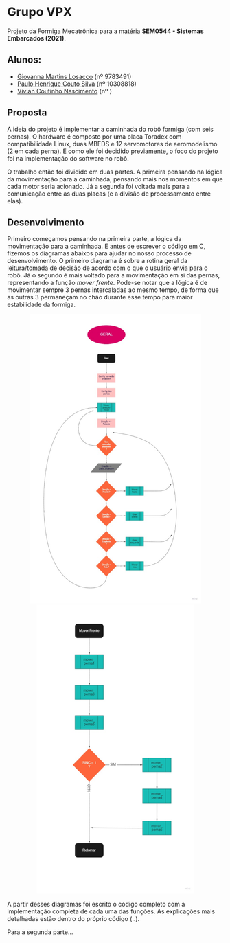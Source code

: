 # Grupo VPX

Projeto da Formiga Mecatrônica para a matéria **SEM0544 - Sistemas Embarcados (2021)**. 

## Alunos:

* [Giovanna Martins Losacco](https://github.com/gilosacco) (nº 9783491)
* [Paulo Henrique Couto Silva](https://github.com/paulohenriquecrs) (nº 10308818)
* [Vivian Coutinho Nascimento](https://github.com/vivcoutinho) (nº )

## Proposta

A ideia do projeto é implementar a caminhada do robô formiga (com seis pernas). O hardware é composto por uma placa Toradex com compatibilidade Linux, duas MBEDS e 12 servomotores de aeromodelismo (2 em cada perna). E como ele foi decidido previamente, o foco do projeto foi na implementação do software no robô.

O trabalho então foi dividido em duas partes. A primeira pensando na lógica da movimentação para a caminhada, pensando mais nos momentos em que cada motor seria acionado. Já a segunda foi voltada mais para a comunicação entre as duas placas (e a divisão de processamento entre elas).

## Desenvolvimento

Primeiro começamos pensando na primeira parte, a lógica da movimentação para a caminhada. E antes de escrever o código em C, fizemos os diagramas abaixos para ajudar no nosso processo de desenvolvimento. O primeiro diagrama é sobre a rotina geral da leitura/tomada de decisão de acordo com o que o usuário envia para o robô. Já o segundo é mais voltado para a movimentação em si das pernas, representando a função *mover frente*. Pode-se notar que a lógica é de movimentar sempre 3 pernas intercaladas ao mesmo tempo, de forma que as outras 3 permaneçam no chão durante esse tempo para maior estabilidade da formiga.

<p align="center">
<img src="diagrama1.png" width ="400">
<img src="diagrama2.png" width="366">
</p>

A partir desses diagramas foi escrito o código completo com a implementação completa de cada uma das funções. As explicações mais detalhadas estão dentro do próprio código (..).

Para a segunda parte...
